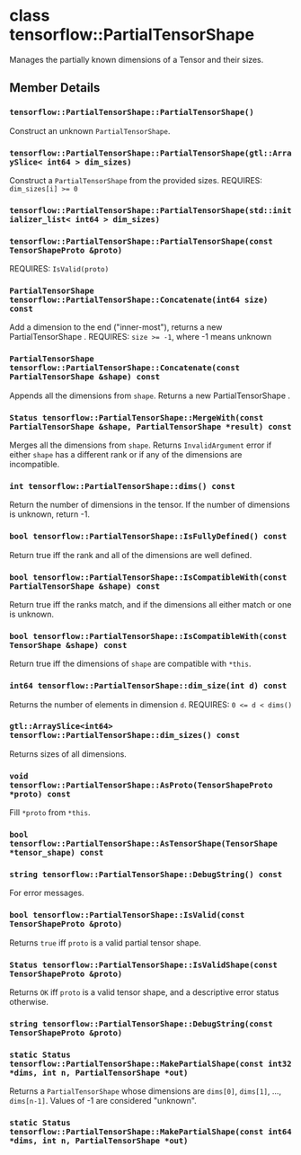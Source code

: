 # class tensorflow::PartialTensorShape

Manages the partially known dimensions of a Tensor and their sizes.

## Member Details

### `tensorflow::PartialTensorShape::PartialTensorShape()` <a id="tensorflow_PartialTensorShape_PartialTensorShape"></a>

Construct an unknown `PartialTensorShape`.

### `tensorflow::PartialTensorShape::PartialTensorShape(gtl::ArraySlice< int64 > dim_sizes)` <a id="tensorflow_PartialTensorShape_PartialTensorShape"></a>

Construct a `PartialTensorShape` from the provided sizes. REQUIRES: `dim_sizes[i] >= 0`

### `tensorflow::PartialTensorShape::PartialTensorShape(std::initializer_list< int64 > dim_sizes)` <a id="tensorflow_PartialTensorShape_PartialTensorShape"></a>

### `tensorflow::PartialTensorShape::PartialTensorShape(const TensorShapeProto &proto)` <a id="tensorflow_PartialTensorShape_PartialTensorShape"></a>

REQUIRES: `IsValid(proto)`

### `PartialTensorShape tensorflow::PartialTensorShape::Concatenate(int64 size) const` <a id="PartialTensorShape_tensorflow_PartialTensorShape_Concatenate"></a>

Add a dimension to the end \("inner-most"\), returns a new PartialTensorShape . REQUIRES: `size >= -1`, where -1 means unknown

### `PartialTensorShape tensorflow::PartialTensorShape::Concatenate(const PartialTensorShape &shape) const` <a id="PartialTensorShape_tensorflow_PartialTensorShape_Concatenate"></a>

Appends all the dimensions from `shape`. Returns a new PartialTensorShape .

### `Status tensorflow::PartialTensorShape::MergeWith(const PartialTensorShape &shape, PartialTensorShape *result) const` <a id="Status_tensorflow_PartialTensorShape_MergeWith"></a>

Merges all the dimensions from `shape`. Returns `InvalidArgument` error if either `shape` has a different rank or if any of the dimensions are incompatible.

### `int tensorflow::PartialTensorShape::dims() const` <a id="int_tensorflow_PartialTensorShape_dims"></a>

Return the number of dimensions in the tensor. If the number of dimensions is unknown, return -1.

### `bool tensorflow::PartialTensorShape::IsFullyDefined() const` <a id="bool_tensorflow_PartialTensorShape_IsFullyDefined"></a>

Return true iff the rank and all of the dimensions are well defined.

### `bool tensorflow::PartialTensorShape::IsCompatibleWith(const PartialTensorShape &shape) const` <a id="bool_tensorflow_PartialTensorShape_IsCompatibleWith"></a>

Return true iff the ranks match, and if the dimensions all either match or one is unknown.

### `bool tensorflow::PartialTensorShape::IsCompatibleWith(const TensorShape &shape) const` <a id="bool_tensorflow_PartialTensorShape_IsCompatibleWith"></a>

Return true iff the dimensions of `shape` are compatible with `*this`.

### `int64 tensorflow::PartialTensorShape::dim_size(int d) const` <a id="int64_tensorflow_PartialTensorShape_dim_size"></a>

Returns the number of elements in dimension `d`. REQUIRES: `0 <= d < dims()`

### `gtl::ArraySlice<int64> tensorflow::PartialTensorShape::dim_sizes() const` <a id="gtl_ArraySlice_int64_tensorflow_PartialTensorShape_dim_sizes"></a>

Returns sizes of all dimensions.

### `void tensorflow::PartialTensorShape::AsProto(TensorShapeProto *proto) const` <a id="void_tensorflow_PartialTensorShape_AsProto"></a>

Fill `*proto` from `*this`.

### `bool tensorflow::PartialTensorShape::AsTensorShape(TensorShape *tensor_shape) const` <a id="bool_tensorflow_PartialTensorShape_AsTensorShape"></a>

### `string tensorflow::PartialTensorShape::DebugString() const` <a id="string_tensorflow_PartialTensorShape_DebugString"></a>

For error messages.

### `bool tensorflow::PartialTensorShape::IsValid(const TensorShapeProto &proto)` <a id="bool_tensorflow_PartialTensorShape_IsValid"></a>

Returns `true` iff `proto` is a valid partial tensor shape.

### `Status tensorflow::PartialTensorShape::IsValidShape(const TensorShapeProto &proto)` <a id="Status_tensorflow_PartialTensorShape_IsValidShape"></a>

Returns `OK` iff `proto` is a valid tensor shape, and a descriptive error status otherwise.

### `string tensorflow::PartialTensorShape::DebugString(const TensorShapeProto &proto)` <a id="string_tensorflow_PartialTensorShape_DebugString"></a>

### `static Status tensorflow::PartialTensorShape::MakePartialShape(const int32 *dims, int n, PartialTensorShape *out)` <a id="static_Status_tensorflow_PartialTensorShape_MakePartialShape"></a>

Returns a `PartialTensorShape` whose dimensions are `dims[0]`, `dims[1]`, ..., `dims[n-1]`. Values of -1 are considered "unknown".

### `static Status tensorflow::PartialTensorShape::MakePartialShape(const int64 *dims, int n, PartialTensorShape *out)` <a id="static_Status_tensorflow_PartialTensorShape_MakePartialShape"></a>

